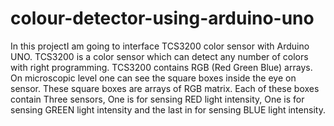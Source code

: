 # colour-detector-using-arduino-uno

In this projectI am going to interface TCS3200 color sensor with Arduino UNO. TCS3200 is a color sensor which can detect any number of colors with right 
programming. TCS3200 contains RGB (Red Green Blue) arrays. On microscopic level one can see the square boxes inside the eye on sensor. 
These square boxes are arrays of RGB matrix. Each of these boxes contain Three sensors, One is for sensing RED light intensity, One is for sensing GREEN light 
intensity and the last in for sensing BLUE light intensity.

